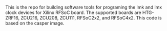 This is the repo for building software tools for programing the lmk and lmx clock devices for Xilinx RFSoC board. The supported boards are HTG-ZRF16, ZCU216, ZCU208, ZCU111, RFSoC2x2, and RFSoC4x2. This code is based on the casper image.
